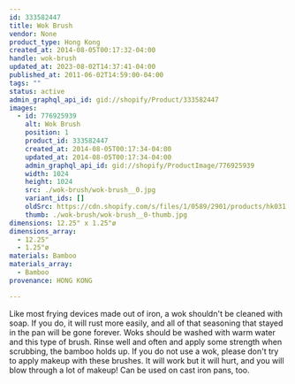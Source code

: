 ```yaml
---
id: 333582447
title: Wok Brush
vendor: None
product_type: Hong Kong
created_at: 2014-08-05T00:17:32-04:00
handle: wok-brush
updated_at: 2023-08-02T14:37:41-04:00
published_at: 2011-06-02T14:59:00-04:00
tags: ""
status: active
admin_graphql_api_id: gid://shopify/Product/333582447
images:
  - id: 776925939
    alt: Wok Brush
    position: 1
    product_id: 333582447
    created_at: 2014-08-05T00:17:34-04:00
    updated_at: 2014-08-05T00:17:34-04:00
    admin_graphql_api_id: gid://shopify/ProductImage/776925939
    width: 1024
    height: 1024
    src: ./wok-brush/wok-brush__0.jpg
    variant_ids: []
    oldSrc: https://cdn.shopify.com/s/files/1/0589/2901/products/hk031.jpeg?v=1407212254
    thumb: ./wok-brush/wok-brush__0-thumb.jpg
dimensions: 12.25" x 1.25"ø
dimensions_array:
  - 12.25"
  - 1.25"ø
materials: Bamboo
materials_array:
  - Bamboo
provenance: HONG KONG

---
```


Like most frying devices made out of iron, a wok shouldn't be cleaned with soap. If you do, it will rust more easily, and all of that seasoning that stayed in the pan will be gone forever. Woks should be washed with warm water and this type of brush. Rinse well and often and apply some strength when scrubbing, the bamboo holds up. If you do not use a wok, please don't try to apply makeup with these brushes. It will work but it will hurt, and you will blow through a lot of makeup! Can be used on cast iron pans, too.
